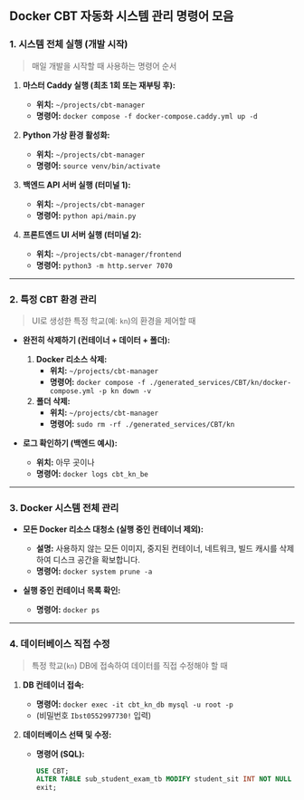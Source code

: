 ## **Docker CBT 자동화 시스템 관리 명령어 모음**

### **1. 시스템 전체 실행 (개발 시작)**

> 매일 개발을 시작할 때 사용하는 명령어 순서

1.  **마스터 Caddy 실행 (최초 1회 또는 재부팅 후):**

      * **위치:** `~/projects/cbt-manager`
      * **명령어:** `docker compose -f docker-compose.caddy.yml up -d`

2.  **Python 가상 환경 활성화:**

      * **위치:** `~/projects/cbt-manager`
      * **명령어:** `source venv/bin/activate`

3.  **백엔드 API 서버 실행 (터미널 1):**

      * **위치:** `~/projects/cbt-manager`
      * **명령어:** `python api/main.py`

4.  **프론트엔드 UI 서버 실행 (터미널 2):**

      * **위치:** `~/projects/cbt-manager/frontend`
      * **명령어:** `python3 -m http.server 7070`

-----

### **2. 특정 CBT 환경 관리**

> UI로 생성한 특정 학교(예: `kn`)의 환경을 제어할 때

  * **완전히 삭제하기 (컨테이너 + 데이터 + 폴더):**

    1.  **Docker 리소스 삭제:**
          * **위치:** `~/projects/cbt-manager`
          * **명령어:** `docker compose -f ./generated_services/CBT/kn/docker-compose.yml -p kn down -v`
    2.  **폴더 삭제:**
          * **위치:** `~/projects/cbt-manager`
          * **명령어:** `sudo rm -rf ./generated_services/CBT/kn`

  * **로그 확인하기 (백엔드 예시):**

      * **위치:** 아무 곳이나
      * **명령어:** `docker logs cbt_kn_be`

-----

### **3. Docker 시스템 전체 관리**

  * **모든 Docker 리소스 대청소 (실행 중인 컨테이너 제외):**

      * **설명:** 사용하지 않는 모든 이미지, 중지된 컨테이너, 네트워크, 빌드 캐시를 삭제하여 디스크 공간을 확보합니다.
      * **명령어:** `docker system prune -a`

  * **실행 중인 컨테이너 목록 확인:**

      * **명령어:** `docker ps`

-----

### **4. 데이터베이스 직접 수정**

> 특정 학교(`kn`) DB에 접속하여 데이터를 직접 수정해야 할 때

1.  **DB 컨테이너 접속:**

      * **명령어:** `docker exec -it cbt_kn_db mysql -u root -p`
      * (비밀번호 `Ibst0552997730!` 입력)

2.  **데이터베이스 선택 및 수정:**

      * **명령어 (SQL):**
        ```sql
        USE CBT;
        ALTER TABLE sub_student_exam_tb MODIFY student_sit INT NOT NULL DEFAULT 0;
        exit;
        ```